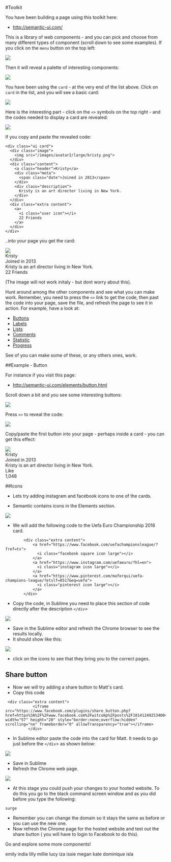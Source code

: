 #Toolkit


You have been building a page using this toolkit here:

- <http://semantic-ui.com/>

This is a library of web components - and you can pick and choose from many different types of component (scroll down to see some examples). If you click on the `menu` button on the top left:

![](img/35.png)

Then it will reveal a palette of interesting components:

![](img/36.png)

You have been using the `card` - at the very end of the list above. Click on `card` in the list, and you will see a basic card:

![](img/37.png)

Here is the interesting part - click on the `<>` symbols on the top right - and the codes needed to display a card are revealed:

![](img/38.png)

If you copy and paste the revealed code:

~~~
<div class="ui card">
  <div class="image">
    <img src="/images/avatar2/large/kristy.png">
  </div>
  <div class="content">
    <a class="header">Kristy</a>
    <div class="meta">
      <span class="date">Joined in 2013</span>
    </div>
    <div class="description">
      Kristy is an art director living in New York.
    </div>
  </div>
  <div class="extra content">
    <a>
      <i class="user icon"></i>
      22 Friends
    </a>
  </div>
</div>
~~~

..into your page you get the card:

<div class="ui card">
  <div class="image">
    <img src="img/kristy.png">
  </div>
  <div class="content">
    <a class="header">Kristy</a>
    <div class="meta">
      <span class="date">Joined in 2013</span>
    </div>
    <div class="description">
      Kristy is an art director living in New York.
    </div>
  </div>
  <div class="extra content">
    <a>
      <i class="user icon"></i>
      22 Friends
    </a>
  </div>
</div>

(The image will not work initaly - but dont worry about this).

Hunt around among the other components and see what you can make work. Remember, you need to press the `<>` link to get the code, then past the code into your page, save the file, and refresh the page to see it in action. For example, have a look at:

- [Buttons](http://semantic-ui.com/elements/button.html)
- [Labels](http://semantic-ui.com/elements/label.html)
- [Lists](http://semantic-ui.com/elements/list.html)
- [Comments](http://semantic-ui.com/views/comment.html)
- [Statistic](http://semantic-ui.com/views/statistic.html)
- [Progress](http://semantic-ui.com/modules/progress.html)

See of you can make some of these, or any others ones, work.

##Example - Button


For instance if you visit this page:

- <http://semantic-ui.com/elements/button.html>

Scroll down a bit and you see some interesting buttons:

![](img/39.png)

Press `<>` to reveal the code:

![](img/40.png)


Copy/paste the first button into your page - perhaps inside a card - you can get this effect:

<div class="ui card">
  <div class="image">
    <img src="img/kristy.png">
  </div>
  <div class="content">
    <a class="header">Kristy</a>
    <div class="meta">
      <span class="date">Joined in 2013</span>
    </div>
    <div class="description">
      Kristy is an art director living in New York.
    </div>
  </div>
  <div class="extra content">
<div class="ui labeled button" tabindex="0">
  <div class="ui red button">
    <i class="heart icon"></i> Like
  </div>
  <a class="ui basic red left pointing label">
    1,048
  </a>
</div>
  </div>
</div>

##Icons

- Lets try adding instagram and facebook icons to one of the cards.

- Semantic contains icons in the Elements section.

![](img/41.png)

- We will add the following code to the Uefa Euro Championship 2016 card.

~~~
        <div class="extra content">
            <a href="https://www.facebook.com/uefachampionsleague/?fref=ts">
              <i class="facebook square icon large"></i>
            </a>
            <a href="https://www.instagram.com/uefaeuro/?hl=en">
              <i class="instagram icon large"></i>
            </a>
            <a href="https://www.pinterest.com/maferqui/uefa-champions-league/?etslf=8517&eq=uefa">
              <i class="pinterest icon large"></i>
            </a>
        </div>

~~~     

- Copy the code, in Sublime you need to place this section of code directly after the description `</div`>

![](./img/42.png)

- Save in the Sublime editor and refresh the Chrome browser to see the results locally.
- It should show like this:

![](./img/43.png)

- click on the icons to see that they bring you to the correct pages.

## Share button 

- Now we will try adding a share button to Matt's card.
- Copy this code

~~~
 <div class="extra content">
            <iframe src="https://www.facebook.com/plugins/share_button.php?href=https%3A%2F%2Fwww.facebook.com%2Fwitcomp%2Fposts%2F1014124925340048&layout=button&mobile_iframe=true&width=57&height=20&appId" width="57" height="20" style="border:none;overflow:hidden" scrolling="no" frameborder="0" allowTransparency="true"></iframe>
          </div>

~~~

- In Sublime editor paste the code into the card for Matt. It needs to go just before the `</div`> as shown below:

![](./img/44.png)

- Save in Sublime
- Refresh the Chrome web page.

![](./img/45.png)

- At this stage you could push your changes to your hosted website. To do this you go to the black command screen window and as you did before you type the following:

~~~
surge 
~~~

- Remember you can change the domain so it stays the same as before or you can use the new one. 
- Now refresh the Chrome page for the hosted website and test out the share button ( you will have to login to Facebook to do this). 

Go and explore some more components!


emily
india lilly
millie
lucy
iza
issie
megan
kate
dominique
isla




